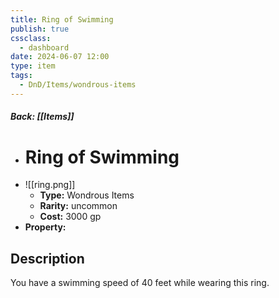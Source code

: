 ```yaml
---
title: Ring of Swimming
publish: true
cssclass:
  - dashboard
date: 2024-06-07 12:00
type: item
tags:
  - DnD/Items/wondrous-items
---
```


##### Back: [[Items]]

- # Ring of Swimming
- ![[ring.png]]
    - **Type:** Wondrous Items
    - **Rarity:** uncommon
    - **Cost:** 3000 gp
- **Property:** 



## Description 

You have a swimming speed of 40 feet while wearing this ring.
